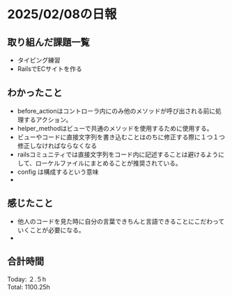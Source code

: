 # 2025/02/08の日報
## 取り組んだ課題一覧
* タイピング練習
*  RailsでECサイトを作る
## わかったこと
* before_actionはコントローラ内にのみ他のメソッドが呼び出される前に処理するアクション。
* helper_methodはビューで共通のメソッドを使用するために使用する。
* ビューやコードに直接文字列を書き込むことはのちに修正する際に１つ１つ修正しなければならなくなる
* railsコミュニティでは直接文字列をコード内に記述することは避けるようにして、ローケルファイルにまとめることが推奨されている。
*  config は構成するという意味
*   
## 感じたこと
* 他人のコードを見た時に自分の言葉できちんと言語できることにこだわっていくことが必要になる。
* 
## 合計時間 
Today: ２.５h<br>
Total: 1100.25h
